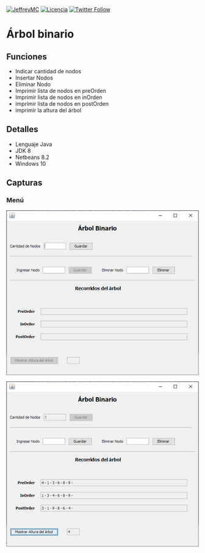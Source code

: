 [![JeffreyMC](https://img.shields.io/badge/JeffreyMC-Developer-red)](https://github.com/JeffreyMC)
[![Licencia](https://img.shields.io/github/license/JeffreyMC/bINARYtREEgui)](https://github.com/JeffreyMC/BinaryTreeGUI/blob/main/LICENSE)
[![Twitter Follow](https://img.shields.io/twitter/follow/JeffreyMC16?style=social)](https://twitter.com/JeffreyMC16)

#  Árbol binario

## Funciones

* Indicar cantidad de nodos
* Insertar Nodos
* Eliminar Nodo
* Imprimir lista de nodos en preOrden
* Imprimir lista de nodos en inOrden
* imprimir lista de nodos en postOrden
* imprimir la altura del árbol

## Detalles

* Lenguaje Java
* JDK 8
* Netbeans 8.2
* Windows 10

## Capturas

### Menú

![Menu](menu.png)

![Funcionamiento](app.png)



